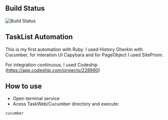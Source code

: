 
## Build Status
![Build Status](https://app.codeship.com/projects/3919d830-3cb9-0135-2c14-66169c51dd79/status?branch=master)

## TaskList Automation
This is my first automation with Ruby. I used History Gherkin with Cucumber, for interation UI Capybara and for PageObject I used SitePrism.

For integration continuous, I used Codeship (https://app.codeship.com/projects/228990) 

## How to use

- Open terminal service
- Acess TaskWeb/Cucumber directory and execute:

`
cucumber
`

